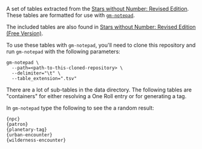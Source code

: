 A set of tables extracted from the [Stars without Number: Revised Edition](https://www.drivethrurpg.com/product/226996/Stars-Without-Number-Revised-Edition?affiliate_id=318171). These tables are formatted for use with [`gm-notepad`](//github.com/jeremyf/gm-notepad).

The included tables are also found in [Stars without Number: Revised Edition (Free Version)](https://www.drivethrurpg.com/product/226996/Stars-Without-Number-Revised-Edition?affiliate_id=318171).

To use these tables with `gm-notepad`, you'll need to clone this repository and run `gm-notepad` with the following parameters:

```console
gm-notepad \
  --path=<path-to-this-cloned-repository> \
  --delimiter="\t" \
  --table_extension=".tsv"
```

There are a lot of sub-tables in the data directory. The following tables are "containers" for either resolving a One Roll entry or for generating a tag.

In `gm-notepad` type the following to see the a random result:

```console
{npc}
{patron}
{planetary-tag}
{urban-encounter}
{wilderness-encounter}
```
